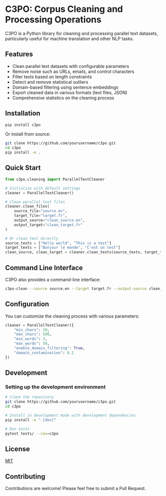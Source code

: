 # C3PO: Corpus Cleaning and Processing Operations

C3PO is a Python library for cleaning and processing parallel text datasets, particularly useful for machine translation and other NLP tasks.

## Features

- Clean parallel text datasets with configurable parameters
- Remove noise such as URLs, emails, and control characters
- Filter texts based on length constraints
- Detect and remove statistical outliers
- Domain-based filtering using sentence embeddings
- Export cleaned data in various formats (text files, JSON)
- Comprehensive statistics on the cleaning process

## Installation

```bash
pip install c3po
```

Or install from source:

```bash
git clone https://github.com/yourusername/c3po.git
cd c3po
pip install -e .
```

## Quick Start

```python
from c3po.cleaning import ParallelTextCleaner

# Initialize with default settings
cleaner = ParallelTextCleaner()

# Clean parallel text files
cleaner.clean_files(
    source_file="source.en", 
    target_file="target.fr",
    output_source="clean_source.en",
    output_target="clean_target.fr"
)

# Or clean text directly
source_texts = ["Hello world", "This is a test"]
target_texts = ["Bonjour le monde", "C'est un test"]
clean_source, clean_target = cleaner.clean_texts(source_texts, target_texts)
```

## Command Line Interface

C3PO also provides a command-line interface:

```bash
c3po-clean --source source.en --target target.fr --output-source clean_source.en --output-target clean_target.fr
```

## Configuration

You can customize the cleaning process with various parameters:

```python
cleaner = ParallelTextCleaner({
    "min_chars": 10,
    "max_chars": 500,
    "min_words": 3,
    "max_words": 50,
    "enable_domain_filtering": True,
    "domain_contamination": 0.2
})
```

## Development

### Setting up the development environment

```bash
# Clone the repository
git clone https://github.com/yourusername/c3po.git
cd c3po

# Install in development mode with development dependencies
pip install -e ".[dev]"

# Run tests
pytest tests/ --cov=c3po
```

## License

[MIT](https://opensource.org/licenses/MIT)

## Contributing

Contributions are welcome! Please feel free to submit a Pull Request. 